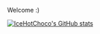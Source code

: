 Welcome :)

[![IceHotChoco's GitHub stats](https://github-readme-stats.vercel.app/api?username=icehotchoco1&show_icons=true&theme=dark)](https://github.com/anuraghazra/github-readme-stats)
